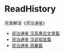 # ReadHistory

另类解读《资治通鉴》

- [资治通鉴 汉高惠吕文景篇](./资治通鉴_汉高惠吕文景篇.md)
- [资治通鉴 汉武昭宣篇](./资治通鉴_汉武昭宣篇.md)
- [资治通鉴 周秦篇](./资治通鉴_周秦篇.md)